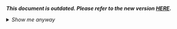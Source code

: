 _**This document is outdated. Please refer to the new version [HERE](https://github.com/oneworldmarket/idibu-api/blob/master/webservices/applicant-management/applicant-management-webservice.md).**_

<details>
 <summary><i>Show me anyway</i></summary>

<p>Method returns applicant lists. There are two versions:<br />
	<br />
	<b>GET</b> - http://ws.idibu.com/ws/rest/v1/applicants/? - for quick manual testing<br />
	<b>POST</b> - http://ws.idibu.com/ws/rest/v1/applicants/list/? - to be used in your production environmet</p>
<h1>
	Parameters</h1>
<table cellpadding="2" cellspacing="0" class="t1" width="1084.0">
	<thead>
		<tr>
			<th class="td1" scope="col" valign="middle">
				<p class="p1"><b>Parameter Name</b></p>
			</th>
			<th class="td2" scope="col" valign="middle">
				<p class="p1"><b>Required?</b></p>
			</th>
			<th class="td3" scope="col" valign="middle">
				<p class="p1"><b>Notes</b></p>
			</th>
		</tr>
	</thead>
	<tbody>
		<tr>
			<td class="td1" valign="middle">
				<p class="p2">offset</p>
			</td>
			<td class="td2" valign="middle">
				<p class="p2">No</p>
			</td>
			<td class="td3" valign="middle">
				<p class="p2">Numeric offset from which to fetch applicants; default is 0.</p>
			</td>
		</tr>
		<tr>
			<td class="td1" valign="middle">
				<p class="p2">count</p>
			</td>
			<td class="td2" valign="middle">
				<p class="p2">No</p>
			</td>
			<td class="td3" valign="middle">
				<p class="p2">Number of applicants to return in the response; default is 10, maximum is 100 (use multiple requests with <code>offset</code> to obtain higher amounts).</p>
			</td>
		</tr>
		<tr>
			<td class="td1" valign="middle">
				<p class="p2">board-id</p>
			</td>
			<td class="td2" valign="middle">
				<p class="p2">No</p>
			</td>
			<td class="td3" valign="middle">
				<p class="p2">Filter applicants by board; multiple allowed, comma separated.</p>
			</td>
		</tr>
		<tr>
			<td class="td1" valign="middle">
				<p class="p2">user-id</p>
			</td>
			<td class="td2" valign="middle">
				<p class="p2">No</p>
			</td>
			<td class="td3" valign="middle">
				<p class="p2">Filter applicants by user who posted adverts; multiple allowed, comma separated.</p>
			</td>
		</tr>
		<tr>
			<td class="td1" valign="middle">
				<p class="p2">job-id</p>
			</td>
			<td class="td2" valign="middle">
				<p class="p2">No</p>
			</td>
			<td class="td3" valign="middle">
				<p class="p2">Filter applicants by job; multiple allowed, comma separated.</p>
			</td>
		</tr>
		<tr>
			<td class="td1" valign="middle">
				<p class="p2">email</p>
			</td>
			<td class="td2" valign="middle">
				<p class="p2">No</p>
			</td>
			<td class="td3" valign="middle">
				<p class="p2">Filter applicants by their email adddress.</p>
			</td>
		</tr>
		<tr>
			<td class="td1" valign="middle">
				<p class="p2">reference</p>
			</td>
			<td class="td2" valign="middle">
				<p class="p2">No</p>
			</td>
			<td class="td3" valign="middle">
				<p class="p2">Filter applicants by Job Reference.</p>
			</td>
		</tr>
		<tr>
			<td class="td1" valign="middle">
				<p class="p2">status</p>
			</td>
			<td class="td2" valign="middle">
				<p class="p2">No</p>
			</td>
			<td class="td3" valign="middle">
				<p class="p2">Filter applicants by status name (note that you can get list of available statuses using <a href="https://github.com/oneworldmarket/idibu-api/blob/master/webservices/settings-management/aptrack-settings.md" target="_blank">aptrack-settings</a>).</p>
			</td>
		</tr>
		<tr>
			<td class="td1" valign="middle">
				<p class="p2">advert_live</p>
			</td>
			<td class="td2" valign="middle">
				<p class="p2">No</p>
			</td>
			<td class="td3" valign="middle">
				<p class="p2">Filter applicants by adverts that have been live until at least X days ago. For example if you select 7, then you will get a list of all applicants for jobs currently live and jobs that expired no sooner than 7 days ago. Additional filters will also be considered.</p>
			</td>
		</tr>
		<tr>
			<td class="td1" valign="middle">
				<p class="p2">after_date</p>
			</td>
			<td class="td2" valign="middle">
				<p class="p2">No</p>
			</td>
			<td class="td3" valign="middle">
				<p class="p2">Show applicants that appied after specified date. Please use YYYY-MM-DD format.</p>
			</td>
		</tr>
		<tr>
			<td class="td1" valign="middle">
				<p class="p2">before_date</p>
			</td>
			<td class="td2" valign="middle">
				<p class="p2">No</p>
			</td>
			<td class="td3" valign="middle">
				<p class="p2">Show applicants that appied before specified date. Please use YYYY-MM-DD format.</p>
			</td>
		</tr>
	</tbody>
</table>
<h1>
	Example</h1>
<h2>
	Request</h2>
<pre>


<code>
GET:
http://ws.idibu.com/ws/rest/v1/applicants?hash=<your hash>&count=10&status=Unread
</code>
<code>
POST:
http://ws.idibu.com/ws/rest/v1/applicants/list?hash=<your hash>&count=10&status=Unread
</code>
</pre>
<h2>
	Response</h2>
<pre>


<code type="xml">
&lt;?xml version=&quot;1.0&quot; encoding=&quot;utf8&quot;?&gt;
&lt;idibu generator=&quot;idibu&quot; version=&quot;1.0&quot;&gt;
  &lt;response&gt;
    &lt;applicants&gt;
      &lt;applicant&gt;
        &lt;id&gt;33078101&lt;/id&gt;
        &lt;email&gt;contact1234567@gmail.com&lt;/email&gt;
        &lt;name&gt;Jobs On-Line&lt;/name&gt;
        &lt;job&gt;
          &lt;id&gt;33004367&lt;/id&gt;
          &lt;reference&gt;VTEST#1&lt;/reference&gt;
        &lt;/job&gt;
        &lt;portal-id&gt;517&lt;/portal-id&gt;
        &lt;date&gt;2010-04-28 16:31:01&lt;/date&gt;
        &lt;status&gt;Unread&lt;/status&gt;
      &lt;/applicant&gt;
      &lt;applicant&gt;
        &lt;id&gt;33078110&lt;/id&gt;
        &lt;email&gt;groupby@yandex.ru&lt;/email&gt;
        &lt;name&gt;&amp;auml;&amp;Ntilde;&amp;Ocirc;&amp;Igrave;&amp;Iuml;&amp;times; &amp;divide;&amp;Eacute;&amp;Ocirc;&amp;Aacute;&amp;Igrave;&amp;Eacute;&amp;Ecirc;&lt;/name&gt;
        &lt;job&gt;
          &lt;id&gt;33004367&lt;/id&gt;
          &lt;reference&gt;VTEST#1&lt;/reference&gt;
        &lt;/job&gt;
        &lt;portal-id&gt;517&lt;/portal-id&gt;
        &lt;date&gt;2010-04-28 16:41:01&lt;/date&gt;
        &lt;status&gt;Unread&lt;/status&gt;
      &lt;/applicant&gt;
      &lt;applicant&gt;
        &lt;id&gt;33117965&lt;/id&gt;
        &lt;email&gt;md.xytop@gmail.com&lt;/email&gt;
        &lt;name&gt;Vitaly Dyatlov&lt;/name&gt;
        &lt;job&gt;
          &lt;id&gt;33007149&lt;/id&gt;
          &lt;reference&gt;myreference&lt;/reference&gt;
        &lt;/job&gt;
        &lt;portal-id&gt;517&lt;/portal-id&gt;
        &lt;date&gt;2010-05-27 20:15:03&lt;/date&gt;
        &lt;status&gt;Unread&lt;/status&gt;
      &lt;/applicant&gt;
      &lt;applicant&gt;
        &lt;id&gt;33117978&lt;/id&gt;
        &lt;email&gt;md.xytop@gmail.com&lt;/email&gt;
        &lt;name&gt;Vitaly Dyatlov&lt;/name&gt;
        &lt;job&gt;
          &lt;id&gt;33007149&lt;/id&gt;
          &lt;reference&gt;myreference&lt;/reference&gt;
        &lt;/job&gt;
        &lt;portal-id&gt;517&lt;/portal-id&gt;
        &lt;date&gt;2010-05-27 20:21:03&lt;/date&gt;
        &lt;status&gt;Unread&lt;/status&gt;
      &lt;/applicant&gt;
      &lt;applicant&gt;
        &lt;id&gt;33126212&lt;/id&gt;
        &lt;email&gt;md.xytop@gmail.com&lt;/email&gt;
        &lt;name&gt;Vitaly Dyatlov&lt;/name&gt;
        &lt;job&gt;
          &lt;id&gt;33007149&lt;/id&gt;
          &lt;reference&gt;myreference&lt;/reference&gt;
        &lt;/job&gt;
        &lt;portal-id&gt;517&lt;/portal-id&gt;
        &lt;date&gt;2010-06-01 19:03:04&lt;/date&gt;
        &lt;status&gt;Unread&lt;/status&gt;
      &lt;/applicant&gt;
      &lt;applicant&gt;
        &lt;id&gt;33208394&lt;/id&gt;
        &lt;email&gt;vitaly@idibu.com&lt;/email&gt;
        &lt;name&gt;Vitaly Dyatlov&lt;/name&gt;
        &lt;job&gt;
          &lt;id&gt;33009925&lt;/id&gt;
          &lt;reference&gt;vitref&lt;/reference&gt;
        &lt;/job&gt;
        &lt;portal-id&gt;517&lt;/portal-id&gt;
        &lt;date&gt;2010-07-12 17:07:06&lt;/date&gt;
        &lt;status&gt;Unread&lt;/status&gt;
      &lt;/applicant&gt;
      &lt;applicant&gt;
        &lt;id&gt;33208464&lt;/id&gt;
        &lt;email&gt;vitaly@idibu.com&lt;/email&gt;
        &lt;name&gt;Vitaly Dyatlov&lt;/name&gt;
        &lt;job&gt;
          &lt;id&gt;33009929&lt;/id&gt;
          &lt;reference&gt;vitref2&lt;/reference&gt;
        &lt;/job&gt;
        &lt;portal-id&gt;517&lt;/portal-id&gt;
        &lt;date&gt;2010-07-12 17:35:06&lt;/date&gt;
        &lt;status&gt;Unread&lt;/status&gt;
      &lt;/applicant&gt;
      &lt;applicant&gt;
        &lt;id&gt;33208471&lt;/id&gt;
        &lt;email&gt;vitaly@idibu.com&lt;/email&gt;
        &lt;name&gt;Vitaly Dyatlov&lt;/name&gt;
        &lt;job&gt;
          &lt;id&gt;33009929&lt;/id&gt;
          &lt;reference&gt;vitref2&lt;/reference&gt;
        &lt;/job&gt;
        &lt;portal-id&gt;517&lt;/portal-id&gt;
        &lt;date&gt;2010-07-12 17:37:06&lt;/date&gt;
        &lt;status&gt;Unread&lt;/status&gt;
      &lt;/applicant&gt;
      &lt;applicant&gt;
        &lt;id&gt;33208603&lt;/id&gt;
        &lt;email&gt;vitaly@idibu.com&lt;/email&gt;
        &lt;name&gt;Vitaly Dyatlov&lt;/name&gt;
        &lt;job&gt;
          &lt;id&gt;33009929&lt;/id&gt;
          &lt;reference&gt;vitref2&lt;/reference&gt;
        &lt;/job&gt;
        &lt;portal-id&gt;517&lt;/portal-id&gt;
        &lt;date&gt;2010-07-12 18:39:04&lt;/date&gt;
        &lt;status&gt;Unread&lt;/status&gt;
      &lt;/applicant&gt;
      &lt;applicant&gt;
        &lt;id&gt;33208489&lt;/id&gt;
        &lt;email&gt;vitaly@idibu.com&lt;/email&gt;
        &lt;name&gt;Vitaly Dyatlov&lt;/name&gt;
        &lt;job&gt;
          &lt;id&gt;33009931&lt;/id&gt;
          &lt;reference&gt;vitref3&lt;/reference&gt;
        &lt;/job&gt;
        &lt;portal-id&gt;517&lt;/portal-id&gt;
        &lt;date&gt;2010-07-12 17:43:07&lt;/date&gt;
        &lt;status&gt;Unread&lt;/status&gt;
      &lt;/applicant&gt;
    &lt;/applicants&gt;
    &lt;total&gt;1645&lt;/total&gt;
  &lt;/response&gt;
  &lt;status&gt;success&lt;/status&gt;
&lt;/idibu&gt;
</code></pre>
</details>
